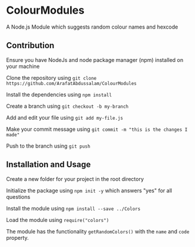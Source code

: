# ColourModules
A Node.js Module which suggests random colour names and hexcode

## Contribution

Ensure you have NodeJs and node package manager (npm) installed on your machine

Clone the repository using `git clone https://github.com/ArafatAbdussalam/ColourModules`

Install the dependencies using `npm install`

Create a branch using `git checkout -b my-branch`

Add and edit your file using `git add my-file.js`

Make your commit message using `git commit -m "this is the changes I made" `

Push to the branch using `git push`


## Installation and Usage

Create a new folder for your project in the root directory

Initialize the package using `npm init -y` which answers "yes" for all questions

Install the module using `npm install --save ../Colors`

Load the module using `require("colors")`

The module has the functionality `getRandomColors()` with the `name` and `code` property.
